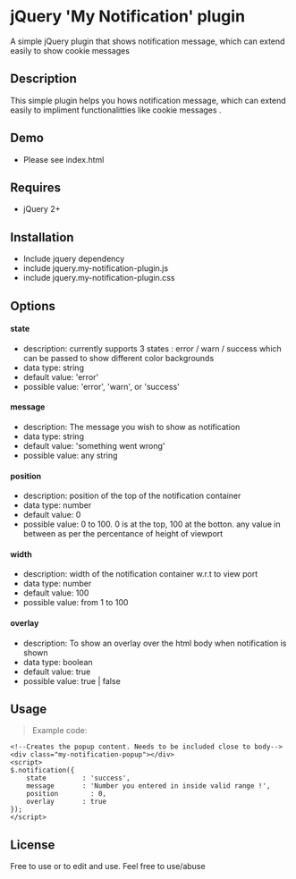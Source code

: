 # jQuery 'My Notification' plugin

A simple jQuery plugin that shows notification message, which can extend easily to show cookie messages



## Description

This simple plugin helps you hows notification message, which can extend easily to impliment functionalitties like cookie messages .

## Demo
 - Please see index.html

## Requires
  - jQuery 2+

## Installation
  - Include jquery dependency
  - include jquery.my-notification-plugin.js
  - include jquery.my-notification-plugin.css

## Options

#### state
  - description: currently supports 3 states : error / warn / success which can be passed to show different color backgrounds
  - data type: string
  - default value: 'error'
  - possible value: 'error', 'warn', or 'success'

#### message
  - description: The message you wish to show as notification
  - data type: string
  - default value: 'something went wrong'
  - possible value: any string

#### position
  - description: position of the top of the notification container
  - data type: number
  - default value: 0
  - possible value: 0 to 100. 0 is at the top, 100 at the botton. any value in between as per the percentance of height of viewport

#### width
  - description: width of the notification container w.r.t to view port
  - data type: number
  - default value: 100
  - possible value: from 1 to 100

#### overlay
  - description: To show an overlay over the html body when notification is shown
  - data type: boolean
  - default value: true
  - possible value: true | false

## Usage
> Example code:

    <!--Creates the popup content. Needs to be included close to body-->
    <div class="my-notification-popup"></div>
    <script>
    $.notification({
        state         : 'success',
        message       : 'Number you entered in inside valid range !',
        position        : 0,
        overlay       : true
    });
    </script>


## License

Free to use or to edit and use. Feel free to use/abuse
